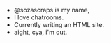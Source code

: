 - @sozascraps is my name,
- I love chatrooms.
- Currently writing an HTML site.
- aight, cya, i'm out.

<!---
sozascraps/sozascraps is a ✨ special ✨ repository because its `README.md` (this file) appears on your GitHub profile.
You can click the Preview link to take a look at your changes.
--->
